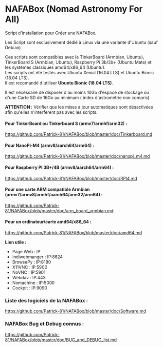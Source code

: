 # NAFABox (Nomad Astronomy For All)

Script d'installation pour Créer une NAFABox.

Les Script sont esclusivement dédié à Linux via une variante d'Ubuntu (sauf Debian)

Ces scripts sont compatibles avec la TinkerBoard (Armbian, Ubuntu), TinkerBoard S (Armbian, Ubuntu), Raspberry Pi 3b/3b+ (Ubuntu Mate) et les systèmes classiques amd64/x86_64 (Ubuntu).   
Les scripts ont été testés avec Ubuntu Xenial (16.04 LTS) et Ubuntu Bionic (18.04 LTS).  
Il est recomandé d'utiliser **Ubuntu Bionic (18.04 LTS)**.

Il est nécessaire de disposer d'au moins 10Go d'espace de stockage ou d'une Carte SD de 16Go au minimum ( index d'astrométrie non compris)  

**ATTENTION :** Vérifier que les mises à jour automatiques sont désactivées afin qu'elles n'interfèrent pas avec les scripts.

#### Pour TinkerBoard ou Tinkerboard S (armv7/armhf/arm32) :
https://github.com/Patrick-81/NAFABox/blob/master/doc/Tinkerboard.md   

#### Pour NanoPi-M4 (armv8/aarch64/arm64) :
https://github.com/Patrick-81/NAFABox/blob/master/doc/nanopi_m4.md   

#### Pour Raspberry PI 3B+/4B (armv8/aarch64/arm64) :    
https://github.com/Patrick-81/NAFABox/blob/master/doc/RPI4.md

#### Pour une carte ARM compatible Armbian (armv7/armv8/armhf/aarch64/arm32/arm64) :
https://github.com/Patrick-81/NAFABox/blob/master/doc/arm_board_armbian.md

#### Pour un ordinateur/carte amd64/x86_64 :
https://github.com/Patrick-81/NAFABox/blob/master/doc/amd64.md


__Lien utile :__

- Page Web : IP
- Indiwebmanger : IP:8624
- BrowsePy : IP:8180
- X11VNC : IP:5900
- NoVNC : IP:5901
- Webdav : IP:443
- Nomachine : IP:5000
- Cockpit : IP:9090


### Liste des logiciels de la NAFABox :   
https://github.com/Patrick-81/NAFABox/blob/master/doc/Software.md

### NAFABox Bug et Debug connus :
https://github.com/Patrick-81/NAFABox/blob/master/doc/BUG_and_DEBUG_list.md
